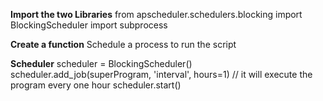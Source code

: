 **Import the two Libraries**
    from apscheduler.schedulers.blocking import BlockingScheduler
    import subprocess

**Create a function**
    Schedule a process to run the script

**Scheduler**
  scheduler = BlockingScheduler()
  scheduler.add_job(superProgram, 'interval', hours=1) // it will execute the program every one hour
  scheduler.start()
